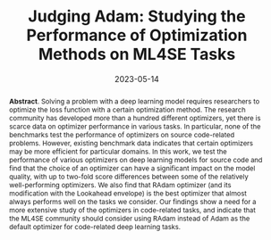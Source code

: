 ---
title: "Judging Adam: Studying the Performance of Optimization Methods on ML4SE Tasks"
authors: '<i>Dmitry Pasechnyuk, Anton Prazdnichnykh, Mikhail Evtikhiev, and Timofey Bryksin</i>'
status: "accepted"
collection: publications
permalink: /publications/2023-05-14-optimizers-in-ml4se
date: 2023-05-14
venue: "<b>ICSE'23</b>"
level: 'A*'
pdf: 'https://arxiv.org/abs/2303.03540'
counter_id: 'C45'
abstract: "<p><b>Abstract</b>. Solving a problem with a deep learning model requires researchers to optimize the loss function with a certain optimization method. The research community has developed more than a hundred different optimizers, yet there is scarce data on optimizer performance in various tasks. In particular, none of the benchmarks test the performance of optimizers on source code-related problems. However, existing benchmark data indicates that certain optimizers may be more efficient for particular domains. In this work, we test the performance of various optimizers on deep learning models for source code and find that the choice of an optimizer can have a significant impact on the model quality, with up to two-fold score differences between some of the relatively well-performing optimizers. We also find that RAdam optimizer (and its modification with the Lookahead envelope) is the best optimizer that almost always performs well on the tasks we consider. Our findings show a need for a more extensive study of the optimizers in code-related tasks, and indicate that the ML4SE community should consider using RAdam instead of Adam as the default optimizer for code-related deep learning tasks.</p>"
---